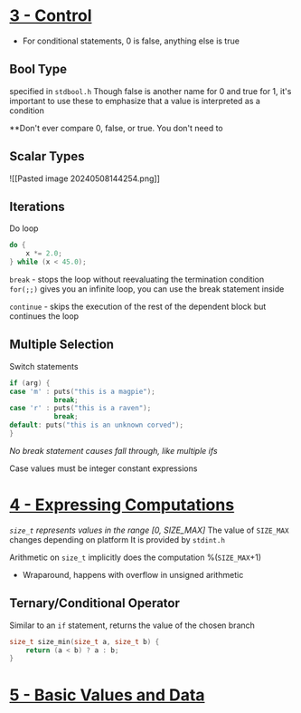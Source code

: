 # <U> 3 - Control </U>

- For conditional statements, 0 is false, anything else is true
## Bool Type
specified in `stdbool.h`
Though false is another name for 0 and true for 1, it's important to use these to emphasize that a value is interpreted as a condition

**Don't ever compare 0, false, or true. You don't need to

## Scalar Types
![[Pasted image 20240508144254.png]]

## Iterations
Do loop
```C
do {
	x *= 2.0;
} while (x < 45.0);
```

`break` - stops the loop without reevaluating the termination condition
`for(;;)` gives you an infinite loop, you can use the break statement inside

`continue` - skips the execution of the rest of the dependent block but continues the loop

## Multiple Selection
Switch statements
```C
if (arg) {
case 'm' : puts("this is a magpie");
           break;
case 'r' : puts("this is a raven");
	       break;
default: puts("this is an unknown corved");
}
```
*No break statement causes fall through, like multiple ifs*

Case values must be integer constant expressions


# <u>4 - Expressing Computations </u>

*`size_t` represents values in the range [0, SIZE_MAX]*
The value of `SIZE_MAX` changes depending on platform
It is provided by `stdint.h`

Arithmetic on `size_t` implicitly does the computation %(`SIZE_MAX`+1)
- Wraparound, happens with overflow in unsigned arithmetic
## Ternary/Conditional Operator
Similar to an `if` statement, returns the value of the chosen branch
```C
size_t size_min(size_t a, size_t b) {
	return (a < b) ? a : b;
}
```


# <u> 5 - Basic Values and Data </u>





